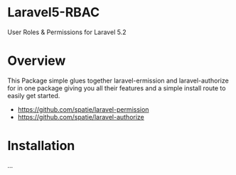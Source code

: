 # Laravel5-RBAC
User Roles &amp; Permissions for Laravel 5.2


# Overview
This Package simple glues together laravel-ermission and laravel-authorize for in one package giving you all their features and a simple install route to easily get started.

* https://github.com/spatie/laravel-permission
* https://github.com/spatie/laravel-authorize


# Installation

...
